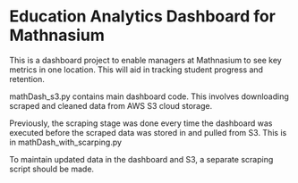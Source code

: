 # Education Analytics Dashboard for Mathnasium 

This is a dashboard project to enable managers at Mathnasium to see key metrics in one location. This will aid in tracking student progress and retention.

mathDash_s3.py contains main dashboard code. This involves downloading scraped and cleaned data from AWS S3 cloud storage.

Previously, the scraping stage was done every time the dashboard was executed before the scraped data was stored in and pulled from S3. This is in mathDash_with_scarping.py

To maintain updated data in the dashboard and S3, a separate scraping script should be made.
